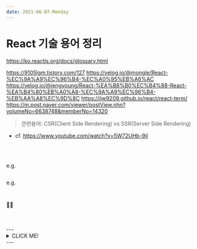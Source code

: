 ```yaml
---
date: 2021-06-07-Monday
---
```


# React 기술 용어 정리 

https://ko.reactjs.org/docs/glossary.html

https://9105lgm.tistory.com/127
https://velog.io/@mongle/React-%EC%9A%A9%EC%96%B4-%EC%A0%95%EB%A6%AC
https://velog.io/@jengyoung/React-%EA%B8%B0%EC%B4%88-React-%EA%B4%80%EB%A0%A8-%EC%9A%A9%EC%96%B4-%EB%AA%A8%EC%9D%8C
https://ijw9209.github.io/react/react-term/
https://m.post.naver.com/viewer/postView.nhn?volumeNo=6638748&memberNo=14320

> 관련용어: CSR(Client Side Rendering) vs SSR(Server Side Rendering)
- cf. https://www.youtube.com/watch?v=5W72UHb-9iI


<br>
<br>


> 


e.g.
```javascript
```
e.g.
```javascript
```

<div style="padding-left: px;">
	<img src="" alt="" style="width: px;" />	
</div>

<div style="padding-left: px;">
	<img src="" alt="" style="width: px;" />	
</div>

📌😉

<br>
<br>
---
<details>
	<summary>CLICK ME!</summary>

- cf. 
	- https://www.youtube.com/watch?v=5W72UHb-9iI
	- 
	- 
	- 	
	- 
	-  
	
</details>
---





	